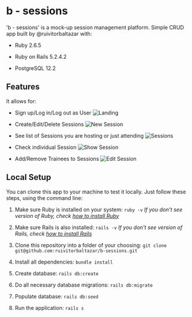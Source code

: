 # b - sessions

'b - sessions' is a mock-up session management platform.
Simple CRUD app built by @ruivitorbaltazar with:

* Ruby 2.6.5

* Ruby on Rails 5.2.4.2

* PostgreSQL 12.2


## Features

It allows for:

* Sign up/Log in/Log out as User
![Landing](../assets/landing.png?raw=true)

* Create/Edit/Delete Sessions
![New Session](../assets/new_session.png?raw=true)

* See list of Sessions you are hosting or just attending
![Sessions](../assets/sessions.png?raw=true)

* Check individual Session
![Show Session](../assets/show_session.png?raw=true)

* Add/Remove Trainees to Sessions
![Edit Session](../assets/edit_session.png?raw=true)


## Local Setup

You can clone this app to your machine to test it locally.
Just follow these steps, using the command line:

1. Make sure Ruby is installed on your system:
```ruby -v```
*If you don't see version of Ruby, check [how to install Ruby](https://guides.rubyonrails.org/v5.0/getting_started.html)*

2. Make sure Rails is also installed:
```rails -v```
*If you don't see version of Rails, check [how to install Rails](https://www.ruby-lang.org/en/documentation/installation/)*

3. Clone this repository into a folder of your choosing:
```git clone git@github.com:ruivitorbaltazar/b-sessions.git```

4. Install all dependencies:
```bundle install```

5. Create database:
```rails db:create```

6. Do all necessary database migrations:
```rails db:migrate```

7. Populate database:
```rails db:seed```

8. Run the application:
```rails s```

